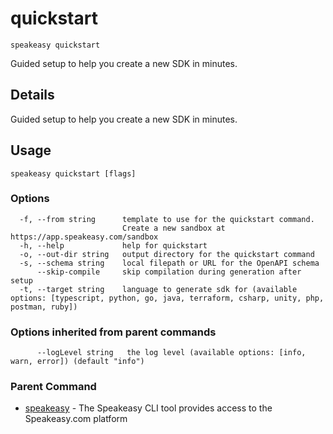 # quickstart  
`speakeasy quickstart`  


Guided setup to help you create a new SDK in minutes.  

## Details

Guided setup to help you create a new SDK in minutes.

## Usage

```
speakeasy quickstart [flags]
```

### Options

```
  -f, --from string      template to use for the quickstart command.
                         Create a new sandbox at https://app.speakeasy.com/sandbox
  -h, --help             help for quickstart
  -o, --out-dir string   output directory for the quickstart command
  -s, --schema string    local filepath or URL for the OpenAPI schema
      --skip-compile     skip compilation during generation after setup
  -t, --target string    language to generate sdk for (available options: [typescript, python, go, java, terraform, csharp, unity, php, postman, ruby])
```

### Options inherited from parent commands

```
      --logLevel string   the log level (available options: [info, warn, error]) (default "info")
```

### Parent Command

* [speakeasy](/docs/speakeasy-reference/cli/getting-started)	 - The Speakeasy CLI tool provides access to the Speakeasy.com platform
